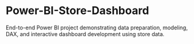 # Power-BI-Store-Dashboard
End-to-end Power BI project demonstrating data preparation, modeling, DAX, and interactive dashboard development using store data.
